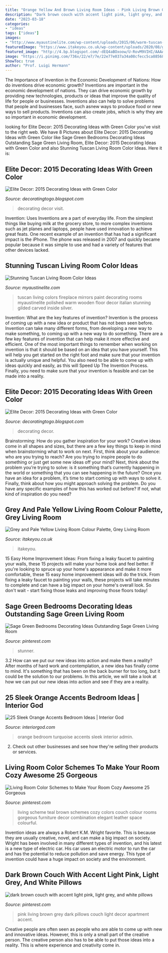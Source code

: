 ```yaml
---
title: "Orange Yellow And Brown Living Room Ideas - Pink Living Brown Grey Dark Pillows Couch Light Decor Apartment Accent"
description: "Dark brown couch with accent light pink, light grey, and white pillows"
date: "2023-03-18"
categories:
- "ideas"
tags: ["ideas"]
images:
- "http://www.myaustinelite.com/wp-content/uploads/2015/06/warm-tuscan-living-room-colors-with-polished-wooden-floor-and-fireplace-681x1024.jpg"
featuredImage: "https://www.itakeyou.co.uk/wp-content/uploads/2020/08/grey-yellow-570x1087.jpg"
featured_image: "http://4.bp.blogspot.com/-dEQ4aBOxoow/U-RovM9VIHI/AAAAAAAAAV4/fT5BbqUUFBk/s1600/2015-Decorating-Ideas-with-green-color-13.jpg"
image: "https://i.pinimg.com/736x/22/e7/7e/22e77e037a34a08cfecc5ca88568d56e.jpg"
ShowToc: true
author: "Prof. Luigi Hermann"
---
```



The Importance of Invention in the Economic Development of Nations: How do inventions drive economic growth?
Inventions are important in the economic development of nations. They can drive economic growth by providing new technologies, products or ideas that improve the quality of life for people or businesses. Inventions also can help to solve problems that people and businesses face, such asnew ways to produce food or new ways to sell products. Inventions can also create jobs, which is why they are so important in economic development.

	

		
looking for Elite Decor: 2015 Decorating Ideas with Green Color you've visit to the right web. We have 8 Pictures about Elite Decor: 2015 Decorating Ideas with Green Color like Sage Green Bedrooms Decorating Ideas Outstanding Sage Green Living Room, Elite Decor: 2015 Decorating Ideas with Green Color and also Stunning Tuscan Living Room Color Ideas. Here it is:
		
    
## Elite Decor: 2015 Decorating Ideas With Green Color

<img loading=lazy src="https://3.bp.blogspot.com/-hdR5mUlzb7w/U-Ronm_VEkI/AAAAAAAAAVg/8lCKzJKeBy0/s1600/2015-Decorating-Ideas-with-green-color-10.jpg" onerror="this.onerror=null;this.src='https://tse3.mm.bing.net/th?id=OIP.Mm6Rdpn10iZOXteZbwok7gHaJ3&amp;pid=15.1';" alt="Elite Decor: 2015 Decorating Ideas with Green Color">

_Source: decoratingtogo.blogspot.com_

>decorating decor visit. 

	

Invention: Uses
Inventions are a part of everyday life. From the simplest things like buying milk at the grocery store, to more complex inventions such as jet planes and laptops, people have used innovation to achieve great feats. 
One recent example of an invention that has had a significant impact is the iPhone. The phone was released in 2007 and quickly became popular because it was simple to use and had a variety of features that other devices lacked.

    
## Stunning Tuscan Living Room Color Ideas

<img loading=lazy src="http://www.myaustinelite.com/wp-content/uploads/2015/06/warm-tuscan-living-room-colors-with-polished-wooden-floor-and-fireplace-681x1024.jpg" onerror="this.onerror=null;this.src='https://tse3.mm.bing.net/th?id=OIP.rdwpadR_k66jtpyEkCVF1QHaLI&amp;pid=15.1';" alt="Stunning Tuscan Living Room Color Ideas">

_Source: myaustinelite.com_

>tuscan living colors fireplace mirrors paint decorating rooms myaustinelite polished warm wooden floor decor italian stunning gilded carved inside silver. 

	

Invention: What are the key features of invention?
Invention is the process of coming up with a new idea or product that has not been seen before. Invention can take many different forms, from developing a new way to make something, to coming up with a new way to do something. There are a few key features of invention that can help make it more effective and efficient. 
One of the most important things to remember when working on invention is that it should be based on an idea that you have yourself. This will help you get started on the right foot and make sure that your invention is actually unique and helpful. You also need to be able to come up with ideas quickly and easily, as this will Speed Up The Invention Process. Finally, you need to make sure that your invention is feasible and can be made into a reality.

    
## Elite Decor: 2015 Decorating Ideas With Green Color

<img loading=lazy src="http://4.bp.blogspot.com/-dEQ4aBOxoow/U-RovM9VIHI/AAAAAAAAAV4/fT5BbqUUFBk/s1600/2015-Decorating-Ideas-with-green-color-13.jpg" onerror="this.onerror=null;this.src='https://tse2.mm.bing.net/th?id=OIP.GNwlhT53o_og1QWqSVEJWAHaIO&amp;pid=15.1';" alt="Elite Decor: 2015 Decorating Ideas with Green Color">

_Source: decoratingtogo.blogspot.com_

>decorating decor. 

	

Brainstorming: How do you gather inspiration for your work?
Creative ideas come in all shapes and sizes, but there are a few key things to keep in mind when brainstorming what to work on next. First, think about your audience: who are you trying to reach? Are you trying to inspire people to do something or just get some new ideas off your mind? Next, think about the problem you’re trying to solve: is it something that’s currently happening in the world or something that you can see happening in the future? Once you have an idea for a problem, it’s time to start coming up with ways to solve it. Finally, think about how you might approach solving the problem. Do you have any specific examples of how this has worked out before? If not, what kind of inspiration do you need?

    
## Grey And Pale Yellow Living Room Colour Palette, Grey Living Room

<img loading=lazy src="https://www.itakeyou.co.uk/wp-content/uploads/2020/08/grey-yellow-570x1087.jpg" onerror="this.onerror=null;this.src='https://tse3.mm.bing.net/th?id=OIP.5C68EEDEgRs2rUwhn52CQwHaOH&amp;pid=15.1';" alt="Grey and Pale Yellow Living Room Colour Palette, Grey Living Room">

_Source: itakeyou.co.uk_

>itakeyou. 

	

15 Easy Home Improvement Ideas: From fixing a leaky faucet to painting your walls, these 15 projects will make your home look and feel better.
If you're looking to spruce up your home's appearance and make it more comfortable, these 15 easy home improvement ideas will do the trick. From fixing a leaky faucet to painting your walls, these projects will take minutes to complete and can have a big impact on your home's overall look. So don't wait - start fixing those leaks and improving those floors today!

    
## Sage Green Bedrooms Decorating Ideas Outstanding Sage Green Living Room

<img loading=lazy src="https://i.pinimg.com/736x/14/83/7e/14837e2e9415eca7bc4f48265960b002.jpg" onerror="this.onerror=null;this.src='https://tse3.mm.bing.net/th?id=OIP.vdwqqRzWkcuBS2Ex_mWTcAHaLH&amp;pid=15.1';" alt="Sage Green Bedrooms Decorating Ideas Outstanding Sage Green Living Room">

_Source: pinterest.com_

>stunner. 

	

3.2 How can we put our new ideas into action and make them a reality?
After months of hard work and contemplation, a new idea has finally come to mind. It's something that has been on the back burner for too long, but it could be the solution to our problems. In this article, we will take a look at how we can put our new ideas into action and see if they are a reality.

    
## 25 Sleek Orange Accents Bedroom Ideas | Interior God

<img loading=lazy src="http://interiorgod.com/wp-content/uploads/2016/06/orange-and-turquoise-room.png" onerror="this.onerror=null;this.src='https://tse1.mm.bing.net/th?id=OIP.0T_BIwuOL4a4yEK3GWffwAHaJ4&amp;pid=15.1';" alt="25 Sleek Orange Accents Bedroom Ideas | Interior God">

_Source: interiorgod.com_

>orange bedroom turquoise accents sleek interior admin. 

	

2. Check out other businesses and see how they're selling their products or services.

    
## Living Room Color Schemes To Make Your Room Cozy Awesome 25 Gorgeous

<img loading=lazy src="https://i.pinimg.com/736x/22/e7/7e/22e77e037a34a08cfecc5ca88568d56e.jpg" onerror="this.onerror=null;this.src='https://tse3.mm.bing.net/th?id=OIP.GFaP_N_HU0cOi4UXszbUoQHaLH&amp;pid=15.1';" alt="Living Room Color Schemes to Make Your Room Cozy Awesome 25 Gorgeous">

_Source: pinterest.com_

>living scheme teal brown schemes cozy colors couch colour rooms gorgeous furniture decor combination elegant leather space colourful. 

	

Invention ideas are always a Robert K.M. Wright favorite. This is because they are usually creative, novel, and can make a big impact on society. Wright has been involved in many different types of invention, and his latest is a new type of electric car. His car uses an electric motor to run the car and has the potential to reduce pollution and save energy. This type of invention could have a huge impact on society and the environment.

    
## Dark Brown Couch With Accent Light Pink, Light Grey, And White Pillows

<img loading=lazy src="https://i.pinimg.com/736x/da/56/7d/da567d6e7c4f4ac4d675de1238074d4b.jpg" onerror="this.onerror=null;this.src='https://tse3.mm.bing.net/th?id=OIP.GTDblCAX-EFweV2B8B-7pwHaJ4&amp;pid=15.1';" alt="dark brown couch with accent light pink, light grey, and white pillows">

_Source: pinterest.com_

>pink living brown grey dark pillows couch light decor apartment accent. 

	

Creative people are often seen as people who are able to come up with new and innovative ideas. However, this is only a small part of the creative person. The creative person also has to be able to put those ideas into a reality. This is where experience and creativity come in.

